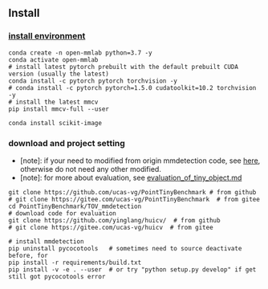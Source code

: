 

[comment]: <> (## Introduction)

[comment]: <> (TODO list:)

[comment]: <> (- [x] add TinyPerson dataset and evaluation)

[comment]: <> (- [x] add crop and merge for image during inference)

[comment]: <> (- [x] implement RetinaNet and Faster-FPN baseline on TinyPerson)

[comment]: <> (- [x] add SM/MSM experiment support)

[comment]: <> (<!-- - [ ] add visDronePerson dataset support and baseline performance)

[comment]: <> (- [ ] add point localization task for TinyPerson)

[comment]: <> (- [ ] add point localization task for visDronePerson)

[comment]: <> (- [ ] add point localization task for COCO -->)


## Install

### [install environment](./docs/install.md>)
```
conda create -n open-mmlab python=3.7 -y
conda activate open-mmlab
# install latest pytorch prebuilt with the default prebuilt CUDA version (usually the latest)
conda install -c pytorch pytorch torchvision -y
# conda install -c pytorch pytorch=1.5.0 cudatoolkit=10.2 torchvision -y
# install the latest mmcv
pip install mmcv-full --user
```

```
conda install scikit-image
```

### download and project setting


- [note]: if your need to modified from origin mmdetection code, see [here](docs/tov/code_modify.md), otherwise do not need any other modified.
- [note]: for more about evaluation, see [evaluation_of_tiny_object.md](docs/tov/evaluation_of_tiny_object.md)

```shell script
git clone https://github.com/ucas-vg/PointTinyBenchmark # from github
# git clone https://gitee.com/ucas-vg/PointTinyBenchmark  # from gitee
cd PointTinyBenchmark/TOV_mmdetection
# download code for evaluation
git clone https://github.com/yinglang/huicv/  # from github
# git clone https://gitee.com/ucas-vg/huicv  # from gitee

# install mmdetection
pip uninstall pycocotools   # sometimes need to source deactivate before, for 
pip install -r requirements/build.txt
pip install -v -e . --user  # or try "python setup.py develop" if get still got pycocotools error
```

[comment]: <> (## Citation)

[comment]: <> (If you use the code and benchmark in your research, please cite:)

[comment]: <> (```)

[comment]: <> (@inproceedings{yu2020scale,)

[comment]: <> (  title={Scale Match for Tiny Person Detection},)

[comment]: <> (  author={Yu, Xuehui and Gong, Yuqi and Jiang, Nan and Ye, Qixiang and Han, Zhenjun},)

[comment]: <> (  booktitle={The IEEE Winter Conference on Applications of Computer Vision},)

[comment]: <> (  pages={1257--1265},)

[comment]: <> (  year={2020})

[comment]: <> (})

[comment]: <> (```)

[comment]: <> (And if the ECCVW challenge sumarry do some help for your research, please cite:)

[comment]: <> (```)

[comment]: <> (@article{yu20201st,)

[comment]: <> (  title={The 1st Tiny Object Detection Challenge: Methods and Results},)

[comment]: <> (  author={Yu, Xuehui and Han, Zhenjun and Gong, Yuqi and Jan, Nan and Zhao, Jian and Ye, Qixiang and Chen, Jie and Feng, Yuan and Zhang, Bin and Wang, Xiaodi and others},)

[comment]: <> (  journal={arXiv preprint arXiv:2009.07506},)

[comment]: <> (  year={2020})

[comment]: <> (})

[comment]: <> (```)
